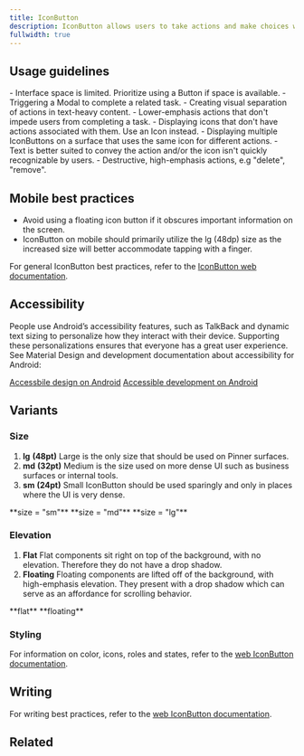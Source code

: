 ```yaml
---
title: IconButton
description: IconButton allows users to take actions and make choices with a single click or tap. IconButtons use icons instead of text to convey available actions on a screen. IconButton is typically found in forms, dialogs and toolbars. Some buttons are specialized for particular tasks, such as navigation or presenting menus.
fullwidth: true
---
```


<ImgContainer src="https://i.pinimg.com/originals/04/af/d1/04afd13f2e6d2e3a659f133cf1c8b360.png" width={48} height={48} alt="IconButton component"/>

## Usage guidelines

<TwoCol>
  <Group>
    <Do title="When to use" />
    - Interface space is limited. Prioritize using a Button if space is available.
    - Triggering a Modal to complete a related task.
    - Creating visual separation of actions in text-heavy content.
    - Lower-emphasis actions that don't impede users from completing a task.
  </Group>
  <Group>
  <Dont title="When not to use" />
    - Displaying icons that don't have actions associated with them. Use an Icon instead.
    - Displaying multiple IconButtons on a surface that uses the same icon for different actions.
    - Text is better suited to convey the action and/or the icon isn't quickly recognizable by users.
    - Destructive, high-emphasis actions, e.g "delete", "remove".
  </Group>
</TwoCol>

## Mobile best practices

- Avoid using a floating icon button if it obscures important information on the screen. 
- IconButton on mobile should primarily utilize the lg (48dp) size as the increased size will better accommodate tapping with a finger.   

For general IconButton best practices, refer to the [IconButton web documentation](/web/iconbutton).

## Accessibility

People use Android’s accessibility features, such as TalkBack and dynamic text sizing to personalize how they interact with their device. Supporting these personalizations ensures that everyone has a great user experience. See Material Design and development documentation about accessibility for Android:

[Accessbile design on Android](https://material.io/design/usability/accessibility.html#understanding-accessibility)
[Accessible development on Android](https://developer.android.com/guide/topics/ui/accessibility)

## Variants

### Size

1. **lg** **(48pt)**
Large is the only size that should be used on Pinner surfaces.
2. **md** **(32pt)**
Medium is the size used on more dense UI such as business surfaces or internal tools.
3. **sm** **(24pt)**
Small IconButton should be used sparingly and only in places where the UI is very dense.

<ThreeCol>
<Group center>
<ImgContainer src="https://i.pinimg.com/originals/30/fa/30/30fa30fd2e78a285efd2b81ef7cba745.png" alt="small IconButton" width={24} height={24} />
**size = "sm"**
</Group>
<Group>
<ImgContainer src="https://i.pinimg.com/originals/cd/6b/4f/cd6b4ffcd8254493c5a8da94b1d68e19.png" alt="medium IconButton" width={32} height={32} />
**size = "md"**
</Group>
<Group>
<ImgContainer src="https://i.pinimg.com/originals/04/af/d1/04afd13f2e6d2e3a659f133cf1c8b360.png" alt="large IconButton" width={48} height={48} />
**size = "lg"**
</Group>
</ThreeCol>

### Elevation

1. **Flat**
Flat components sit right on top of the background, with no elevation. Therefore they do not have a drop shadow. 
2. **Floating**
Floating components are lifted off of the background, with high-emphasis elevation. They present with a drop shadow which can serve as an affordance for scrolling behavior. 

<TwoCol>
<Group>
<ImgContainer src="https://i.pinimg.com/originals/0f/f4/64/0ff464e1786066e63edc0501c9ad3e1b.png" width={64} height={64} alt="flat IconButton"/>
**flat**
</Group>
<Group>
<ImgContainer src="https://i.pinimg.com/originals/74/40/cc/7440cc4536f724c5e6c27fe6eadcb9c8.png" width={64} height={64} alt="floating IconButton"/>
**floating**
</Group>
</TwoCol>

### Styling
For information on color, icons, roles and states, refer to the [web IconButton documentation](/web/iconbutton). 

## Writing

For writing best practices, refer to the [web IconButton documentation](/web/iconbutton). 

## Related

<ThreeCol>
  <IllustrationCard
  title="Button"
  description="Button allows users to take actions, and make choices using text labels to express what action will occur when the user interacts with it."
  color="teal-spabattical-450"
  image="button"
  />
  <IllustrationCard
  title="Icon"
  description="IconButtons use icons instead of text to convey available actions on a screen. Use an existing one from the Gestalt Icon library."
  color="teal-spabattical-450"
  image="icon"
  />
  <IllustrationCard
  title="Dropdown"
  description="It's most common to anchor Dropdown to Button or IconButton."
  color="teal-spabattical-450"
  image="dropdown"
  />
</ThreeCol>

